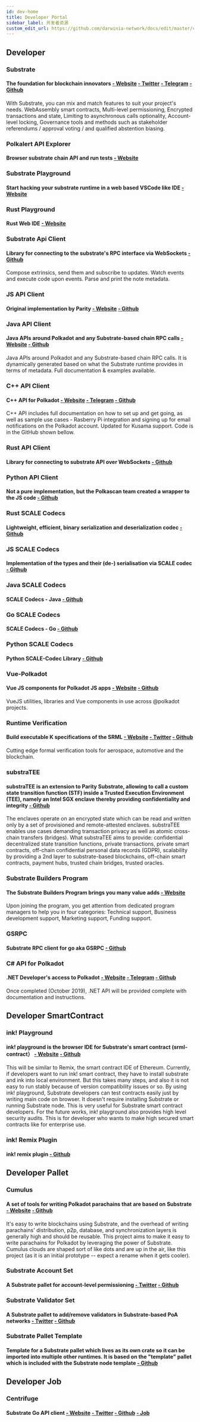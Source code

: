 ```yaml
---
id: dev-home
title: Developer Portal
sidebar_label: 开发者资源
custom_edit_url: https://github.com/darwinia-network/docs/edit/master/content/zh-CN/dev-home.md
---
```


## Developer

### Substrate 
#### The foundation for blockchain innovators [- Website](https://www.parity.io/substrate/) [- Twitter](https://twitter.com/ParityTech) [- Telegram](https://t.me/parity_technologies) [- Github](https://github.com/paritytech/substrate)
With Substrate, you can mix and match features to suit your project's needs. WebAssembly smart contracts, Multi-level permissioning, Encrypted transactions and state, Limiting to asynchronous calls optionality, Account-level locking, Governance tools and methods such as stakeholder referendums / approval voting / and qualified abstention biasing.

### Polkalert API Explorer
#### Browser substrate chain API and run tests [- Website](https://apiexplorer.polkalert.com/)

### Substrate Playground
#### Start hacking your substrate runtime in a web based VSCode like IDE [- Website](https://playground.substrate.dev/)

### Rust Playground
#### Rust Web IDE [- Website](https://play.rust-lang.org/)

### Substrate Api Client
#### Library for connecting to the substrate's RPC interface via WebSockets [- Github](https://github.com/scs/substrate-api-client)
Compose extrinsics, send them and subscribe to updates. Watch events and execute code upon events. Parse and print the note metadata.

### JS API Client
#### Original implementation by Parity [- Website](https://polkadot.js.org/api/) [- Github](https://github.com/polkadot-js/api)

### Java API Client
#### Java APIs around Polkadot and any Substrate-based chain RPC calls [- Website](https://polkadot-java.github.io/) [- Github](https://github.com/polkadot-java/api)
Java APIs around Polkadot and any Substrate-based chain RPC calls. It is dynamically generated based on what the Substrate runtime provides in terms of metadata. Full documentation & examples available.

### C++ API Client
#### C++ API for Polkadot [- Website](https://usetech.com/blockchain.html) [- Telegram](https://t.me/USETECHBlockchain) [- Github](https://github.com/usetech-llc/polkadot_api_cpp/)
C++ API includes full documentation on how to set up and get going, as well as sample use cases - Rasberry Pi integration and signing up for email notifications on the Polkadot account. Updated for Kusama support. Code is in the GitHub shown bellow.

### Rust API Client
#### Library for connecting to substrate API over WebSockets [- Github](https://github.com/scs/substrate-api-client)

### Python API Client
#### Not a pure implementation, but the Polkascan team created a wrapper to the JS code [- Github](https://github.com/polkascan/polkascan-pre-harvester)

### Rust SCALE Codecs
#### Lightweight, efficient, binary serialization and deserialization codec [- Github](https://github.com/paritytech/parity-scale-codec)

### JS SCALE Codecs
#### Implementation of the types and their (de-) serialisation via SCALE codec [- Github](https://github.com/polkadot-js/api/tree/master/packages/types)

### Java SCALE Codecs
#### SCALE Codecs - Java [- Github](https://github.com/polkadot-java/api/tree/master/packages/src/main/java/org/polkadot/types)

### Go SCALE Codecs
#### SCALE Codecs - Go [- Github](https://github.com/Joystream/parity-codec-go)

### Python SCALE Codecs
#### Python SCALE-Codec Library [- Github](https://github.com/polkascan/py-scale-codec)

### Vue-Polkadot
#### Vue JS components for Polkadot JS apps [- Website](https://vue-polkadot.js.org/) [- Github](https://github.com/vue-polkadot)
VueJS utilities, libraries and Vue components in use across @polkadot projects.

### Runtime Verification
#### Build executable K specifications of the SRML [- Website](https://runtimeverification.com/) [- Twitter](https://twitter.com/rv_inc) [- Github](https://github.com/runtimeverification/polkadot-verification)
Cutting edge formal verification tools for aerospace, automotive and the blockchain.

### substraTEE
#### substraTEE is an extension to Parity Substrate, allowing to call a custom state transition function (STF) inside a Trusted Execution Environment (TEE), namely an Intel SGX enclave thereby providing confidentiality and integrity [- Github](https://github.com/scs/substraTEE)
The enclaves operate on an encrypted state which can be read and written only by a set of provisioned and remote-attested enclaves. substraTEE enables use cases demanding transaction privacy as well as atomic cross-chain transfers (bridges). What substraTEE aims to provide: confidential decentralized state transition functions, private transactions, private smart contracts, off-chain confidential personal data records (GDPR), scalability by providing a 2nd layer to substrate-based blockchains, off-chain smart contracts, payment hubs, trusted chain bridges, trusted oracles.

### Substrate Builders Program
#### The Substrate Builders Program brings you many value adds [- Website](https://builders.parity.io/)
Upon joining the program, you get attention from dedicated program managers to help you in four categories: Technical support, Business development support, Marketing support, Funding support.

### GSRPC
#### Substrate RPC client for go aka GSRPC [- Github](https://github.com/centrifuge/go-substrate-rpc-client/)

### C# API for Polkadot
#### .NET Developer's access to Polkadot [- Website](https://usetech.com/blockchain.html) [- Telegram](https://t.me/USETECHBlockchain) [- Github](https://github.com/usetech-llc/polkadot_api_dotnet)
Once completed (October 2019), .NET API will be provided complete with documentation and instructions.

## Developer SmartContract

### ink! Playground
#### ink! playground is the browser IDE for Substrate's smart contract (srml-contract） [- Website](https://ink-playground.com/) [- Github](https://github.com/staketechnologies/ink-playground)
This will be similar to Remix, the smart contract IDE of Ethereum. Currently, if developers want to run ink! smart contract, they have to install substrate and ink into local environment. But this takes many steps, and also it is not easy to run stably because of version compatibility issues or so. By using ink! playground, Substrate developers can test contracts easily just by writing main code on browser. It doesn't require installing Substrate or running Substrate node. This is very useful for Substrate smart contract developers. For the future works, ink! playground also provides high level security audits. This is for developer who wants to make high secured smart contracts like for enterprise use.

### ink! Remix Plugin
#### ink! remix plugin [- Github](https://github.com/blockchain-it-hr/ink-remix-plugin)

## Developer Pallet

### Cumulus
#### A set of tools for writing Polkadot parachains that are based on Substrate [- Website](https://wiki.polkadot.network/docs/en/build-cumulus) [- Github](https://github.com/paritytech/cumulus)
It's easy to write blockchains using Substrate, and the overhead of writing parachains' distribution, p2p, database, and synchronization layers is generally high and should be reusable. This project aims to make it easy to write parachains for Polkadot by leveraging the power of Substrate. Cumulus clouds are shaped sort of like dots and are up in the air, like this project (as it is an initial prototype -- expect a rename when it gets cooler).

### Substrate Account Set
#### A Substrate pallet for account-level permissioning [- Twitter](https://twitter.com/gautamdhameja) [- Github](https://github.com/gautamdhameja/substrate-account-set/)

### Substrate Validator Set
#### A Substrate pallet to add/remove validators in Substrate-based PoA networks [- Twitter](https://twitter.com/gautamdhameja) [- Github](https://github.com/gautamdhameja/substrate-validator-set/)

### Substrate Pallet Template
#### Template for a Substrate pallet which lives as its own crate so it can be imported into multiple other runtimes. It is based on the "template" pallet which is included with the Substrate node template [- Github](https://github.com/substrate-developer-hub/substrate-pallet-template)

## Developer Job

### Centrifuge
#### Substrate Go API client [- Website](https://centrifuge.io/) [- Twitter](https://twitter.com/centrifuge) [- Github](https://github.com/centrifuge/) [- Job](https://centrifuge.breezy.hr/)